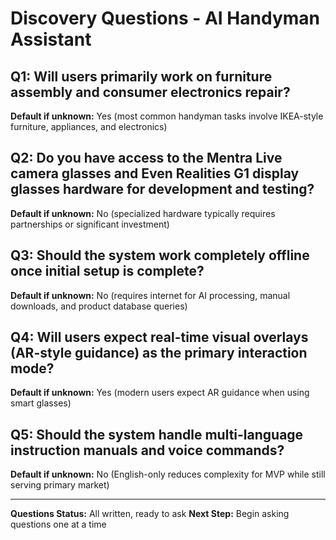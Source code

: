 # Discovery Questions - AI Handyman Assistant

## Q1: Will users primarily work on furniture assembly and consumer electronics repair?
**Default if unknown:** Yes (most common handyman tasks involve IKEA-style furniture, appliances, and electronics)

## Q2: Do you have access to the Mentra Live camera glasses and Even Realities G1 display glasses hardware for development and testing?
**Default if unknown:** No (specialized hardware typically requires partnerships or significant investment)

## Q3: Should the system work completely offline once initial setup is complete?
**Default if unknown:** No (requires internet for AI processing, manual downloads, and product database queries)

## Q4: Will users expect real-time visual overlays (AR-style guidance) as the primary interaction mode?
**Default if unknown:** Yes (modern users expect AR guidance when using smart glasses)

## Q5: Should the system handle multi-language instruction manuals and voice commands?
**Default if unknown:** No (English-only reduces complexity for MVP while still serving primary market)

---

**Questions Status:** All written, ready to ask
**Next Step:** Begin asking questions one at a time
